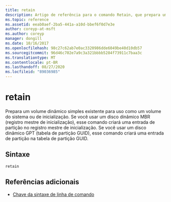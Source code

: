 ```yaml
---
title: retain
description: Artigo de referência para o comando Retain, que prepara um volume dinâmico existente para uso como um volume do sistema ou de inicialização.
ms.topic: reference
ms.assetid: eeab0aef-2ba5-441a-a10d-bbef6f0d7e3e
author: coreyp-at-msft
ms.author: coreyp
manager: dongill
ms.date: 10/16/2017
ms.openlocfilehash: 98c27c62ab7e0ac3320986dde6049be40d10db57
ms.sourcegitcommit: 96d46c702e7a9c3a321bbbb5284f73911c7baa3c
ms.translationtype: MT
ms.contentlocale: pt-BR
ms.lasthandoff: 08/27/2020
ms.locfileid: "89036985"
---
```

# <a name="retain"></a>retain

Prepara um volume dinâmico simples existente para uso como um volume do sistema ou de inicialização. Se você usar um disco dinâmico MBR (registro mestre de inicialização), esse comando criará uma entrada de partição no registro mestre de inicialização. Se você usar um disco dinâmico GPT (tabela de partição GUID), esse comando criará uma entrada de partição na tabela de partição GUID.

## <a name="syntax"></a>Sintaxe

```
retain
```

## <a name="additional-references"></a>Referências adicionais

- [Chave da sintaxe de linha de comando](command-line-syntax-key.md)
